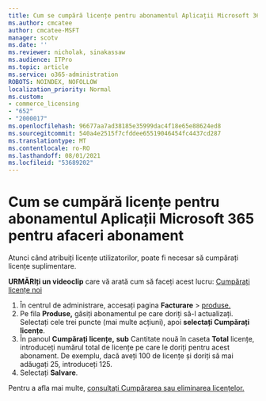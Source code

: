 ```yaml
---
title: Cum se cumpără licențe pentru abonamentul Aplicații Microsoft 365 pentru afaceri abonament
ms.author: cmcatee
author: cmcatee-MSFT
manager: scotv
ms.date: ''
ms.reviewer: nicholak, sinakassaw
ms.audience: ITPro
ms.topic: article
ms.service: o365-administration
ROBOTS: NOINDEX, NOFOLLOW
localization_priority: Normal
ms.custom:
- commerce_licensing
- "652"
- "2000017"
ms.openlocfilehash: 96677aa7ad38185e35999dac4f18e65e88624ed8
ms.sourcegitcommit: 540a4e2515f7cfddee65519046454fc4437cd287
ms.translationtype: MT
ms.contentlocale: ro-RO
ms.lasthandoff: 08/01/2021
ms.locfileid: "53689202"
---
```

# <a name="how-to-buy-licenses-for-your-microsoft-365-apps-for-business-subscription"></a>Cum se cumpără licențe pentru abonamentul Aplicații Microsoft 365 pentru afaceri abonament

Atunci când atribuiți licențe utilizatorilor, poate fi necesar să cumpărați licențe suplimentare.

**URMĂRIți un videoclip** care vă arată cum să faceți acest lucru: [Cumpărați licențe noi](https://go.microsoft.com/fwlink/p/?linkid=2154857)
  
1. În centrul de administrare, accesați pagina **Facturare**  >  [produse.](https://go.microsoft.com/fwlink/p/?linkid=842054)
2. Pe fila **Produse,** găsiți abonamentul pe care doriți să-l actualizați. Selectați cele trei puncte (mai multe acțiuni), apoi **selectați Cumpărați licențe**.
3. În panoul **Cumpărați licențe,** **sub** Cantitate nouă în caseta **Total** licențe, introduceți numărul total de licențe pe care le doriți pentru acest abonament. De exemplu, dacă aveți 100 de licențe și doriți să mai adăugați 25, introduceți 125.
4. Selectați **Salvare**.

Pentru a afla mai multe, [consultați Cumpărarea sau eliminarea licențelor.](/microsoft-365/commerce/licenses/buy-licenses)